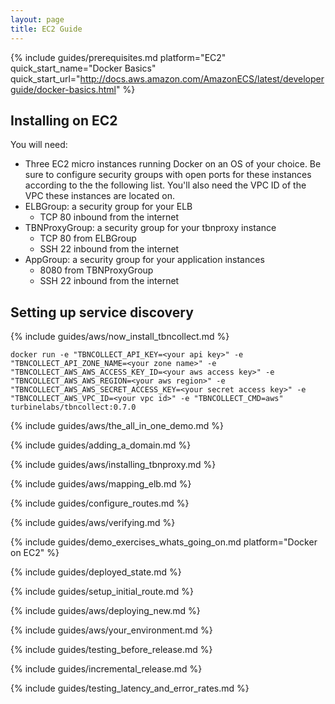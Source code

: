 ```yaml
---
layout: page
title: EC2 Guide
---
```


[//]: # ( Copyright 2017 Turbine Labs, Inc.                                   )
[//]: # ( you may not use this file except in compliance with the License.    )
[//]: # ( You may obtain a copy of the License at                             )
[//]: # (                                                                     )
[//]: # (     http://www.apache.org/licenses/LICENSE-2.0                      )
[//]: # (                                                                     )
[//]: # ( Unless required by applicable law or agreed to in writing, software )
[//]: # ( distributed under the License is distributed on an "AS IS" BASIS,   )
[//]: # ( WITHOUT WARRANTIES OR CONDITIONS OF ANY KIND, either express or     )
[//]: # ( implied. See the License for the specific language governing        )
[//]: # ( permissions and limitations under the License.                      )

[//]: # (Integrating Houston with Docker on EC2)

{%
  include guides/prerequisites.md
  platform="EC2"
  quick_start_name="Docker Basics"
  quick_start_url="http://docs.aws.amazon.com/AmazonECS/latest/developerguide/docker-basics.html"
%}

##  Installing on EC2

You will need:

- Three EC2 micro instances running Docker on an OS of your choice. Be sure to
configure security groups with open ports for these instances according to the
the following list. You'll also need the VPC ID of the VPC these instances are located on.
- ELBGroup: a security group for your ELB
  - TCP 80 inbound from the internet
- TBNProxyGroup: a security group for your tbnproxy instance
  - TCP 80 from ELBGroup
  - SSH 22 inbound from the internet
- AppGroup: a security group for your application instances
  - 8080 from TBNProxyGroup
  - SSH 22 inbound from the internet

## Setting up service discovery

{% include guides/aws/now_install_tbncollect.md %}

```shell
docker run -e "TBNCOLLECT_API_KEY=<your api key>" -e "TBNCOLLECT_API_ZONE_NAME=<your zone name>" -e "TBNCOLLECT_AWS_AWS_ACCESS_KEY_ID=<your aws access key>" -e "TBNCOLLECT_AWS_AWS_REGION=<your aws region>" -e "TBNCOLLECT_AWS_AWS_SECRET_ACCESS_KEY=<your secret access key>" -e "TBNCOLLECT_AWS_VPC_ID=<your vpc id>" -e "TBNCOLLECT_CMD=aws" turbinelabs/tbncollect:0.7.0
```

{% include guides/aws/the_all_in_one_demo.md %}

{% include guides/adding_a_domain.md %}

{% include guides/aws/installing_tbnproxy.md %}

{% include guides/aws/mapping_elb.md %}

{% include guides/configure_routes.md %}

{% include guides/aws/verifying.md %}

{%
  include guides/demo_exercises_whats_going_on.md
  platform="Docker on EC2"
%}

{% include guides/deployed_state.md %}

{% include guides/setup_initial_route.md %}

{% include guides/aws/deploying_new.md %}

{% include guides/aws/your_environment.md %}

{% include guides/testing_before_release.md %}

{% include guides/incremental_release.md %}

{% include guides/testing_latency_and_error_rates.md %}
